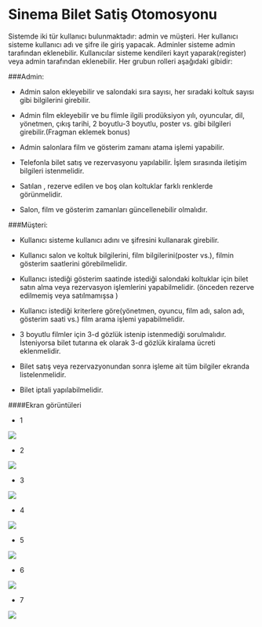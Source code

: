 # Sinema Bilet Satiş Otomosyonu

Sistemde iki tür kullanıcı bulunmaktadır: admin ve müşteri. Her kullanıcı sisteme kullanıcı adı ve şifre ile giriş yapacak. Adminler sisteme admin tarafından eklenebilir. Kullanıcılar sisteme kendileri kayıt yaparak(register) veya admin tarafından eklenebilir. Her grubun rolleri aşağıdaki gibidir:

###Admin:

* Admin salon ekleyebilir ve salondaki sıra sayısı, her sıradaki koltuk sayısı gibi bilgilerini girebilir.

* Admin film ekleyebilir ve bu flimle ilgili prodüksiyon yılı, oyuncular, dil, yönetmen, çıkış tarihi, 2 boyutlu-3 boyutlu, poster vs. gibi   bilgileri girebilir.(Fragman eklemek bonus)
* Admin salonlara film ve gösterim zamanı atama işlemi   yapabilir.
* Telefonla bilet satış ve rezervasyonu yapılabilir. İşlem sırasında iletişim bilgileri istenmelidir.
* Satılan , rezerve edilen ve boş olan koltuklar farklı renklerde görünmelidir.
* Salon, film ve gösterim zamanları güncellenebilir olmalıdır.

###Müşteri:

* Kullanıcı sisteme kullanıcı adını ve şifresini kullanarak girebilir.

* Kullanıcı salon ve koltuk bilgilerini, film bilgilerini(poster vs.), filmin gösterim saatlerini görebilmelidir.

* Kullanıcı istediği gösterim saatinde istediği salondaki koltuklar için bilet satın alma veya rezervasyon işlemlerini yapabilmelidir. (önceden rezerve edilmemiş veya satılmamışsa )
* Kullanıcı istediği kriterlere göre(yönetmen, oyuncu, film adı, salon adı, gösterim saati  vs.) film arama işlemi yapabilmelidir.
* 3 boyutlu filmler için 3-d gözlük istenip istenmediği sorulmalıdır. İsteniyorsa bilet tutarına ek olarak 3-d gözlük kiralama ücreti eklenmelidir.
* Bilet satış veya rezervazyonundan sonra işleme ait tüm bilgiler ekranda listelenmelidir.
* Bilet iptali yapılabilmelidir.

####Ekran görüntüleri

* 1

![](https://raw.githubusercontent.com/PAU-Projects/Cinema-Otomation/master/img/screen1.png)

* 2

![](https://raw.githubusercontent.com/PAU-Projects/Cinema-Otomation/master/img/screen2.png)

* 3

![](https://raw.githubusercontent.com/PAU-Projects/Cinema-Otomation/master/img/screen3.png)

* 4

![](https://raw.githubusercontent.com/PAU-Projects/Cinema-Otomation/master/img/screen4.png)

* 5

![](https://raw.githubusercontent.com/PAU-Projects/Cinema-Otomation/master/img/screen5.png)

* 6

![](https://raw.githubusercontent.com/PAU-Projects/Cinema-Otomation/master/img/screen6.png)

* 7

![](https://raw.githubusercontent.com/PAU-Projects/Cinema-Otomation/master/img/screen7.png)
